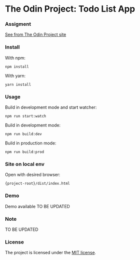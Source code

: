 # The Odin Project: Todo List App
### Assigment
[See from The Odin Project site](https://www.theodinproject.com/courses/javascript/lessons/todo-list)

### Install
With npm:

    npm install

With yarn:

    yarn install

### Usage
Build in development mode and start watcher:

    npm run start:watch

Build in development mode:

    npm run build:dev

Build in production mode:

    npm run build:prod

### Site on local env
Open with desired browser:

    {project-root}/dist/index.html

### Demo
Demo available TO BE UPDATED

### Note
TO BE UPDATED

### License
The project is licensed under the [MIT license](http://opensource.org/licenses/MIT).